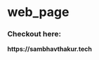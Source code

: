 # web_page

### Checkout here: 

<html>
  <body>
   <p><b>https://sambhavthakur.tech</b></p>
    </body>
  </html>
